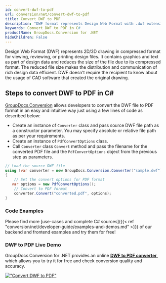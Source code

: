 ```yaml
---
id: convert-dwf-to-pdf
url: conversion/net/convert-dwf-to-pdf
title: Convert DWF to PDF
description: "DWF format represents Design Web Format with .dwf extension. Learn how to convert DWF to PDF file programmatically in C# language using GroupDocs.Conversion for .NET library."
keywords: Convert DWF to PDF in C#
productName: GroupDocs.Conversion for .NET
hideChildren: False
---
```


Design Web Format (DWF) represents 2D/3D drawing in compressed format for viewing, reviewing, or printing design files. It contains graphics and text as part of design data and reduces the size of the file due to its compressed format. The reduced file size makes the distribution and communication of rich design data efficient. DWF doesn't require the recipient to know about the usage of CAD software that created the original drawing.

## Steps to convert DWF to PDF in C#

[GroupDocs.Conversion](https://products.groupdocs.com/conversion/net) allows developers to convert the DWF file to PDF format in an easy and intuitive way just using a few lines of code as described below:

* Create an instance of `Converter` class and pass source DWF file path as a constructor parameter. You may specify absolute or relative file path as per your requirements. 
* Create an instance of `PdfConvertOptions` class.
* Call `Converter` class `Convert` method and pass the filename for the converted PDF file and the `PdfConvertOptions` object from the previous step as parameters.

```csharp
// Load the source DWF file
using (var converter = new GroupDocs.Conversion.Converter("sample.dwf"))
{
    // Set the convert options for PDF format
   var options = new PdfConvertOptions();
    // Convert to PDF format
    converter.Convert("converted.pdf", options);
}
```

### Code Examples

Please find more [use-cases and complete C# sources]({{< ref "conversion/net/developer-guide/examples-and-demos.md" >}}) of our backend and frontend examples and try them for free!

### DWF to PDF Live Demo

GroupDocs.Conversion for .NET provides an online [**DWF to PDF converter**](https://products.groupdocs.app/conversion/dwf-to-pdf), which allows you to try it for free and check conversion quality and accuracy.

[!["Convert DWF to PDF"](conversion/net/images/convert-to-pdf/convert-dwf-to-pdf.png)](https://products.groupdocs.app/conversion/dwf-to-pdf)